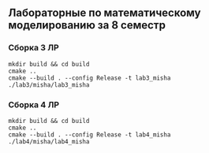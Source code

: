 Лабораторные по математическому моделированию за 8 семестр 
----------------


### Cборка 3 ЛР
```
mkdir build && cd build
cmake .. 
cmake --build . --config Release -t lab3_misha
./lab3/misha/lab3_misha
```

### Сборка 4 ЛР
```
mkdir build && cd build
cmake .. 
cmake --build . --config Release -t lab4_misha
./lab4/misha/lab4_misha
```